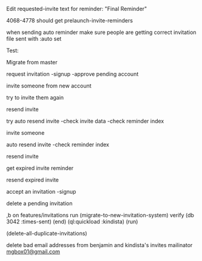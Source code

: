 Edit requested-invite text for reminder: "Final Reminder"

4068-4778 should get prelaunch-invite-reminders

when sending auto reminder
  make sure people are getting correct invitation file sent with :auto set


Test:

Migrate from master

request invitation
 -signup
 -approve pending account

invite someone from new account

try to invite them again

resend invite

try auto resend invite
 -check invite data
 -check reminder index

invite someone

auto resend invite
  -check reminder index

resend invite

get expired invite reminder

resend expired invite

accept an invitation
 -signup

delete a pending invitation


,b on features/invitations
run (migrate-to-new-invitation-system)
verify (db 3042 :times-sent)
(end)
(ql:quickload :kindista)
(run)

(delete-all-duplicate-invitations)

delete bad email addresses from benjamin and kindista's invites
  mailinator
  mgbox01@gmail.com

